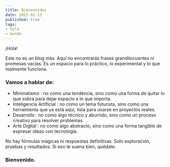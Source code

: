 ```yaml
---
title: Bienvenidos
date: 2025-02-13
published: true
tags:
- hola
- mundo
---
```

¡Hola!   

Este no es un blog más. Aquí no encontrarás frases grandilocuentes ni promesas vacías. Es un espacio para lo práctico, lo experimental y lo que realmente funciona.   
<!-- excerpt -->
### Vamos a hablar de:

+ Minimalismo : no como una tendencia, sino como una forma de quitar lo que sobra para dejar espacio a lo que importa.
+ Inteligencia Artificial : no como un tema futurista, sino como una herramienta que ya está aquí, lista para usarse en proyectos reales.
+ Desarrollo : no como algo técnico y aburrido, sino como un proceso creativo para resolver problemas. 
+ Arte Digital : no como algo abstracto, sino como una forma tangible de expresar ideas con tecnología.
     

 No hay fórmulas mágicas ni respuestas definitivas. Solo exploración, pruebas y resultados. Si eso te suena bien, quédate.

### Bienvenido.
